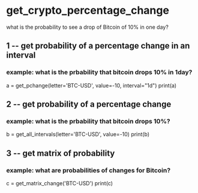 # get_crypto_percentage_change
what is the probability to see a drop of Bitcoin of 10% in one day? 

## 1 -- get probability of a percentage change in an interval
### example: what is the prbability that bitcoin drops 10% in 1day?
a = get_pchange(letter='BTC-USD', value=-10, interval="1d")
print(a)

## 2 -- get probability of a percentage change
### example: what is the prbability that bitcoin drops 10%?
b = get_all_intervals(letter='BTC-USD', value=-10)
print(b)

## 3 -- get matrix of probability
### example: what are probabilities of changes for Bitcoin?
c = get_matrix_change('BTC-USD')
print(c)
